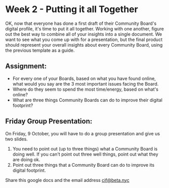 # Week 2 - Putting it all Together

OK, now that everyone has done a first draft of their Community Board's digital profile, it's time to put it all together. Working with one another, figure out the best way to combine all of your insights into a single document. We want to see what you come up with for a presentation, but the final product should represent your overall insights about every Community Board, using the previous template as a guide. 

## Assignment: 

* For every one of your Boards, based on what you have found online, what would you say are the 3 most important issues facing the Board. 
* Where do they seem to spend the most time/energy, based on what's online?
* What are three things Community Boards can do to improve their digital footprint?

## Friday Group Presentation:

On Friday, 9 October, you will have to do a group presentation and give us two slides.

1. You need to point out (up to three things) what a Community Board is doing well. If you can't point out three well things, point out what they are doing ok.
2. Point out three things that a Community Board can do to improve its digital footprint.

Share this google docs and the email address cif@beta.nyc

